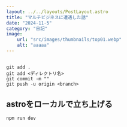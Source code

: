 ```yaml
---
layout: ../../layouts/PostLayout.astro
title: "マルチビジネスに遭遇した話"
date: "2024-11-5"
category: "日記"
image:
 	url: "src/images/thumbnails/top01.webp"
	alt: "aaaaa"
---
```


##

```
git add .
git add <ディレクトリ名>
git commit -m ""
git push -u origin <branch>
```

## astroをローカルで立ち上げる

```
npm run dev
```

